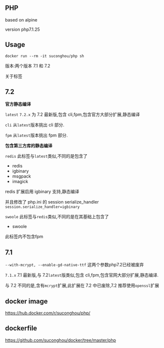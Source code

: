 ## PHP

based on alpine

version php7.1.25

## Usage

```
docker run --rm -it suconghou/php sh
```

版本:两个版本 7.1 和 7.2

关于标签

## 7.2

**官方静态编译**

`latest` `7.2.x` 为 7.2 最新版,包含 cli,fpm,包含官方大部分扩展,静态编译

`cli` 从`latest`版本挑出 cli 部分.

`fpm` 从`latest`版本挑出 fpm 部分.

**包含第三方库的静态编译**

`redis` 此标签与`latest`类似,不同的是包含了

- redis
- igbinary
- msgpack
- imagick

redis 扩展启用 igbinary 支持,静态编译

并且修改了 php.ini 的 session serialize_handler `session.serialize_handler=igbinary`

`swoole` 此标签与`redis`类似,不同的是在其基础上包含了

- swoole

此标签内不包含fpm


## 7.1

`--with-mcrypt, --enable-gd-native-ttf` 这两个参数php7.2已经被废弃

`7.1.x` 7.1 最新版,与 7.2`latest`版类似,包含 cli,fpm,包含官网大部分扩展,静态编译.

与 7.2 不同的是,含有`mcrypt`扩展,此扩展在 7.2 中已废除,7.2 推荐使用`openssl`扩展

## docker image

https://hub.docker.com/r/suconghou/php/

## dockerfile

https://github.com/suconghou/docker/tree/master/php
